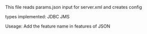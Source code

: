 This file reads params.json input for server.xml and creates config


types implemented:
    JDBC
    JMS


Useage:
    Add the feature name in features of JSON 
    